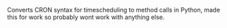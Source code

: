 Converts CRON syntax for timescheduling to method calls in Python, made this for work so probably wont work with anything else. 
